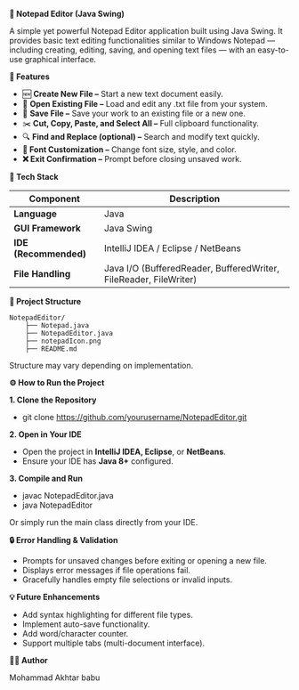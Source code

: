 **📝 Notepad Editor (Java Swing)**

A simple yet powerful Notepad Editor application built using Java Swing.
It provides basic text editing functionalities similar to Windows Notepad — including creating, editing, saving, and opening text files — with an easy-to-use graphical interface.

**🚀 Features**

* 🆕 **Create New File –** Start a new text document easily.
* 📂 **Open Existing File –** Load and edit any .txt file from your system.
* 💾 **Save File –** Save your work to an existing file or a new one.
* ✂️ **Cut, Copy, Paste, and Select All –** Full clipboard functionality.
* 🔍 **Find and Replace (optional) –** Search and modify text quickly.
* **🎨 Font Customization –** Change font size, style, and color.
* **❌ Exit Confirmation –** Prompt before closing unsaved work.
  

**🧰 Tech Stack**

| Component             | Description                                                       |
| --------------------- | ----------------------------------------------------------------- |
| **Language**          | Java                                                              |
| **GUI Framework**     | Java Swing                                                        |
| **IDE (Recommended)** | IntelliJ IDEA / Eclipse / NetBeans                                |
| **File Handling**     | Java I/O (BufferedReader, BufferedWriter, FileReader, FileWriter) |


**📁 Project Structure**
```  
NotepadEditor/
    ├── Notepad.java 
    ├── NotepadEditor.java
    ├── notepadIcon.png
    ├── README.md
```
Structure may vary depending on implementation.

**⚙️ How to Run the Project**

**1. Clone the Repository**
* git clone https://github.com/yourusername/NotepadEditor.git

**2. Open in Your IDE**

* Open the project in **IntelliJ IDEA, Eclipse**, or **NetBeans**.
* Ensure your IDE has **Java 8+** configured.

**3. Compile and Run**
* javac NotepadEditor.java
* java NotepadEditor

Or simply run the main class directly from your IDE.

**🔒 Error Handling & Validation**

* Prompts for unsaved changes before exiting or opening a new file.
* Displays error messages if file operations fail.
* Gracefully handles empty file selections or invalid inputs.

**💡 Future Enhancements**

* Add syntax highlighting for different file types.
* Implement auto-save functionality.
* Add word/character counter.
* Support multiple tabs (multi-document interface).

**👨‍💻 Author**

Mohammad Akhtar babu

